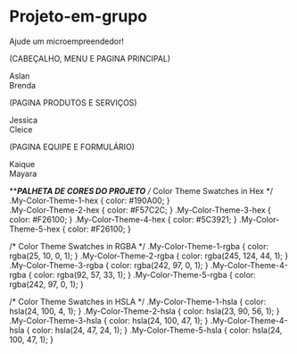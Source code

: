 # Projeto-em-grupo
Ajude um microempreendedor!

(CABEÇALHO, MENU E PAGINA PRINCIPAL)

Aslan    
Brenda


(PAGINA PRODUTOS E SERVIÇOS)


Jessica <br>
Cleice


(PAGINA EQUIPE E FORMULÁRIO)


Kaique <br>
Mayara

****************PALHETA DE CORES DO PROJETO*************
  /* Color Theme Swatches in Hex */
.My-Color-Theme-1-hex { color: #190A00; }<br>
.My-Color-Theme-2-hex { color: #F57C2C; }
.My-Color-Theme-3-hex { color: #F26100; }
.My-Color-Theme-4-hex { color: #5C3921; }
.My-Color-Theme-5-hex { color: #F26100; }

/* Color Theme Swatches in RGBA */
.My-Color-Theme-1-rgba { color: rgba(25, 10, 0, 1); }
.My-Color-Theme-2-rgba { color: rgba(245, 124, 44, 1); }
.My-Color-Theme-3-rgba { color: rgba(242, 97, 0, 1); }
.My-Color-Theme-4-rgba { color: rgba(92, 57, 33, 1); }
.My-Color-Theme-5-rgba { color: rgba(242, 97, 0, 1); }

/* Color Theme Swatches in HSLA */
.My-Color-Theme-1-hsla { color: hsla(24, 100, 4, 1); }
.My-Color-Theme-2-hsla { color: hsla(23, 90, 56, 1); }
.My-Color-Theme-3-hsla { color: hsla(24, 100, 47, 1); }
.My-Color-Theme-4-hsla { color: hsla(24, 47, 24, 1); }
.My-Color-Theme-5-hsla { color: hsla(24, 100, 47, 1); }

